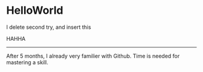 # HelloWorld




I delete second try,
and insert this

HAHHA


--------------------------------
After 5 months, I already very familier with Github. Time is needed for mastering a skill.
